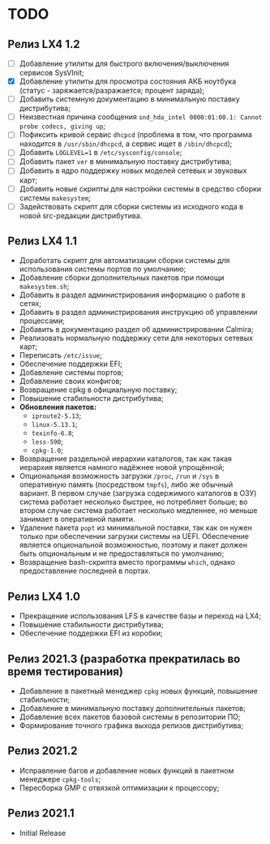 # TODO

## Релиз LX4 1.2
- [ ] Добавление утилиты для быстрого включения/выключения сервисов SysVInit;
- [X] Добавление утилиты для просмотра состояния АКБ ноутбука (статус - заряжается/разражается; процент заряда);
- [ ] Добавить системную документацию в минимальную поставку дистрибутива;
- [ ] Неизвестная причина сообщения `snd_hda_intel 0000:01:00.1: Cannot probe codecs, giving up`;
- [ ] Пофиксить кривой сервис `dhcpcd` (проблема в том, что программа находится в `/usr/sbin/dhcpcd`, а сервис ищет в `/sbin/dhcpcd`);
- [ ] Добавить `LOGLEVEL=1` в `/etc/sysconfig/console`;
- [ ] Добавить пакет `ver` в минимальную поставку дистрибутива;
- [ ] Добавить в ядро поддержку новых моделей сетевых и звуковых карт;
- [ ] Добавить новые скрипты для настройки системы в средство сборки системы `makesystem`;
- [ ] Задействовать скрипт для сборки системы из исходного кода в новой src-редакции дистрибутива.

## Релиз LX4 1.1
* Доработать скрипт для автоматизации сборки системы для использования системы портов по умолчанию;
* Добавление сборки дополнительных пакетов при помощи `makesystem.sh`;
* Добавить в раздел администрирования информацию о работе в сетях;
* Добавить в раздел администрирования инструкцию об управлении процессами;
* Добавить в документацию раздел об администрировании Calmira;
* Реализовать нормальную поддержку сети для некоторых сетевых карт;
* Переписать `/etc/issue`;
* Обеспечение поддержки EFI;
* Добавление системы портов;
* Добавление своих конфигов;
* Возвращение cpkg в официальную поставку;
* Повышение стабильности дистрибутива;
* **Обновления пакетов:**
  * `iproute2-5.13`;
  * `linux-5.13.1`;
  * `texinfo-6.8`;
  * `less-590`;
  * `cpkg-1.0`;
* Возвращение раздельной иерархии каталогов, так как такая иерархия является намного надёжнее новой упрощённой;
* Опциональная возможность загрузки `/proc`, `/run` и `/sys` в оперативную память (посредством `tmpfs`), либо же обычный вариант. В первом случае (загрузка содержимого каталогов в ОЗУ) система работает несколько быстрее, но потребляет больше; во втором случае система работает несколько медленнее, но меньше занимает в оперативной памяти.
* Удаление пакета `popt` из минимальной поставки, так как он нужен только при обеспечении загрузки системы на UEFI. Обеспечение является опциональной возможностью, поэтому и пакет должен быть опциональным и не предоставляться по умолчанию;
* Возвращение bash-скрипта вместо программы `which`, однако предоставление последней в портах.

## Релиз LX4 1.0
* Прекращение использования LFS в качестве базы и переход на LX4;
* Повышение стабильности дистрибутива;
* Обеспечение поддержки EFI из коробки;

## Релиз 2021.3 (разработка прекратилась во время тестирования)
* Добавление в пакетный менеджер `cpkg` новых функций, повышение стабильности;
* Добавление в минимальную поставку дополнительных пакетов;
* Добавление всех пакетов базовой системы в репозитории ПО;
* Формирование точного графика выхода релизов дистрибутива;

## Релиз 2021.2
* Исправление багов и добавление новых функций в пакетном менеджере `cpkg-tools`;
* Пересборка GMP с отвязкой оптимизации к процессору;

## Релиз 2021.1
* Initial Release
